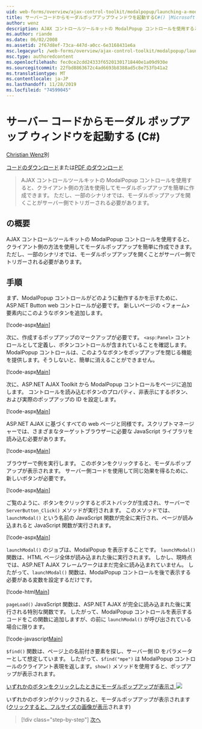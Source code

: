 ```yaml
---
uid: web-forms/overview/ajax-control-toolkit/modalpopup/launching-a-modal-popup-window-from-server-code-cs
title: サーバーコードからモーダルポップアップウィンドウを起動するC#() |Microsoft Docs
author: wenz
description: AJAX コントロールツールキットの ModalPopup コントロールを使用すると、クライアント側の方法を使用してモーダルポップアップを簡単に作成できます。 ただし、一部のシナリオでは、
ms.author: riande
ms.date: 06/02/2008
ms.assetid: 2f67d8ef-73ca-447d-a0cc-6e3168431e6a
msc.legacyurl: /web-forms/overview/ajax-control-toolkit/modalpopup/launching-a-modal-popup-window-from-server-code-cs
msc.type: authoredcontent
ms.openlocfilehash: fec0ce2cdd24333f65201301718440e1a09d930e
ms.sourcegitcommit: 22fbd8863672c4ad6693b8388ad5c8e753fb41a2
ms.translationtype: MT
ms.contentlocale: ja-JP
ms.lasthandoff: 11/28/2019
ms.locfileid: "74599045"
---
```

# <a name="launching-a-modal-popup-window-from-server-code-c"></a>サーバー コードからモーダル ポップアップ ウィンドウを起動する (C#)

[Christian Wenz](https://github.com/wenz)別

[コードのダウンロード](https://download.microsoft.com/download/2/4/0/24052038-f942-4336-905b-b60ae56f0dd5/ModalPopup1.cs.zip)または[PDF のダウンロード](https://download.microsoft.com/download/b/6/a/b6ae89ee-df69-4c87-9bfb-ad1eb2b23373/modalpopup1CS.pdf)

> AJAX コントロールツールキットの ModalPopup コントロールを使用すると、クライアント側の方法を使用してモーダルポップアップを簡単に作成できます。 ただし、一部のシナリオでは、モーダルポップアップを開くことがサーバー側でトリガーされる必要があります。

## <a name="overview"></a>の概要

AJAX コントロールツールキットの ModalPopup コントロールを使用すると、クライアント側の方法を使用してモーダルポップアップを簡単に作成できます。 ただし、一部のシナリオでは、モーダルポップアップを開くことがサーバー側でトリガーされる必要があります。

## <a name="steps"></a>手順

まず、ModalPopup コントロールがどのように動作するかを示すために、ASP.NET Button web コントロールが必要です。 新しいページの &lt;フォーム&gt; 要素内にこのようなボタンを追加します。

[!code-aspx[Main](launching-a-modal-popup-window-from-server-code-cs/samples/sample1.aspx)]

次に、作成するポップアップのマークアップが必要です。 `<asp:Panel>` コントロールとして定義し、ボタンコントロールが含まれていることを確認します。 ModalPopup コントロールは、このようなボタンをポップアップを閉じる機能を提供します。そうしないと、簡単に消えることができません。

[!code-aspx[Main](launching-a-modal-popup-window-from-server-code-cs/samples/sample2.aspx)]

次に、ASP.NET AJAX Toolkit から ModalPopup コントロールをページに追加します。 コントロールを読み込むボタンのプロパティ、非表示にするボタン、および実際のポップアップの ID を設定します。

[!code-aspx[Main](launching-a-modal-popup-window-from-server-code-cs/samples/sample3.aspx)]

ASP.NET AJAX に基づくすべての web ページと同様です。スクリプトマネージャーでは、さまざまなターゲットブラウザーに必要な JavaScript ライブラリを読み込む必要があります。

[!code-aspx[Main](launching-a-modal-popup-window-from-server-code-cs/samples/sample4.aspx)]

ブラウザーで例を実行します。 このボタンをクリックすると、モーダルポップアップが表示されます。 サーバー側コードを使用して同じ効果を得るために、新しいボタンが必要です。

[!code-aspx[Main](launching-a-modal-popup-window-from-server-code-cs/samples/sample5.aspx)]

ご覧のように、ボタンをクリックするとポストバックが生成され、サーバーで `ServerButton_Click()` メソッドが実行されます。 このメソッドでは、`launchModal()` という名前の JavaScript 関数が完全に実行され、ページが読み込まれると JavaScript 関数が実行されます。

[!code-aspx[Main](launching-a-modal-popup-window-from-server-code-cs/samples/sample6.aspx)]

`launchModal()` のジョブは、ModalPopup を表示することです。 `launchModal()` 関数は、HTML ページ全体が読み込まれた後に実行されます。 しかし、現時点では、ASP.NET AJAX フレームワークはまだ完全に読み込まれていません。 したがって、`launchModal()` 関数は、ModalPopup コントロールを後で表示する必要がある変数を設定するだけです。

[!code-html[Main](launching-a-modal-popup-window-from-server-code-cs/samples/sample7.html)]

`pageLoad()` JavaScript 関数は、ASP.NET AJAX が完全に読み込まれた後に実行される特別な関数です。 したがって、ModalPopup コントロールを表示するコードをこの関数に追加しますが、の前に `launchModal()` が呼び出されている場合に限ります。

[!code-javascript[Main](launching-a-modal-popup-window-from-server-code-cs/samples/sample8.js)]

`$find()` 関数は、ページ上の名前付き要素を探し、サーバー側 ID をパラメーターとして想定しています。 したがって、`$find("mpe")` は ModalPopup コントロールのクライアント表現を返します。`show()` メソッドを使用すると、ポップアップが表示されます。

[いずれかのボタンをクリックしたときにモーダルポップアップが表示さ ![](launching-a-modal-popup-window-from-server-code-cs/_static/image2.png)](launching-a-modal-popup-window-from-server-code-cs/_static/image1.png)

いずれかのボタンがクリックされると、モーダルポップアップが表示されます ([クリックすると、フルサイズの画像が表示](launching-a-modal-popup-window-from-server-code-cs/_static/image3.png)されます)

> [!div class="step-by-step"]
> [次へ](using-modalpopup-with-a-repeater-control-cs.md)
